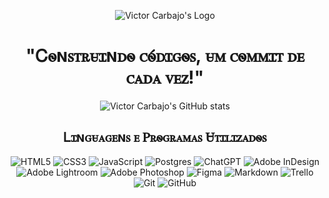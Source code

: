 <div style="text-align: center;">

![Victor Carbajo's Logo](https://iili.io/JS5zh0X.jpg)

<h1>"Ꮯꮻɴꮪꭲꭱꮜꮖɴꭰꮻ ꮯꮻ́ꭰꮖꮐꮻꮪ, ꮜꮇ ꮯꮻꮇꮇꮖꭲ ꭰꭼ ꮯꭺꭰꭺ ꮩꭼꮓ!"</h1>

![Victor Carbajo's GitHub stats](https://github-readme-stats.vercel.app/api?username=victor-carbajo&theme=maroongold&show_icons=true&locale=pt-br)

<h2>Ꮮꮖɴꮐꮜꭺꮐꭼɴꮪ ꭼ Ꮲꭱꮻꮐꭱꭺꮇꭺꮪ Ꮜꭲꮖꮮꮖꮓꭺꭰꮻꮪ</h2>

![HTML5](https://img.shields.io/badge/html5-%23E34F26.svg?style=for-the-badge&logo=html5&logoColor=white) ![CSS3](https://img.shields.io/badge/css3-%231572B6.svg?style=for-the-badge&logo=css3&logoColor=white) ![JavaScript](https://img.shields.io/badge/javascript-%23323330.svg?style=for-the-badge&logo=javascript&logoColor=%23F7DF1E) ![Postgres](https://img.shields.io/badge/postgres-%23316192.svg?style=for-the-badge&logo=postgresql&logoColor=white) ![ChatGPT](https://img.shields.io/badge/chatGPT-74aa9c?style=for-the-badge&logo=openai&logoColor=white) ![Adobe InDesign](https://img.shields.io/badge/Adobe%20InDesign-49021F?style=for-the-badge&logo=adobeindesign&logoColor=white) ![Adobe Lightroom](https://img.shields.io/badge/Adobe%20Lightroom-31A8FF.svg?style=for-the-badge&logo=Adobe%20Lightroom&logoColor=white) ![Adobe Photoshop](https://img.shields.io/badge/adobe%20photoshop-%2331A8FF.svg?style=for-the-badge&logo=adobe%20photoshop&logoColor=white) ![Figma](https://img.shields.io/badge/figma-%23F24E1E.svg?style=for-the-badge&logo=figma&logoColor=white) ![Markdown](https://img.shields.io/badge/markdown-%23000000.svg?style=for-the-badge&logo=markdown&logoColor=white) ![Trello](https://img.shields.io/badge/Trello-%23026AA7.svg?style=for-the-badge&logo=Trello&logoColor=white) ![Git](https://img.shields.io/badge/git-%23F05033.svg?style=for-the-badge&logo=git&logoColor=white) ![GitHub](https://img.shields.io/badge/github-%23121011.svg?style=for-the-badge&logo=github&logoColor=white)

</div>
